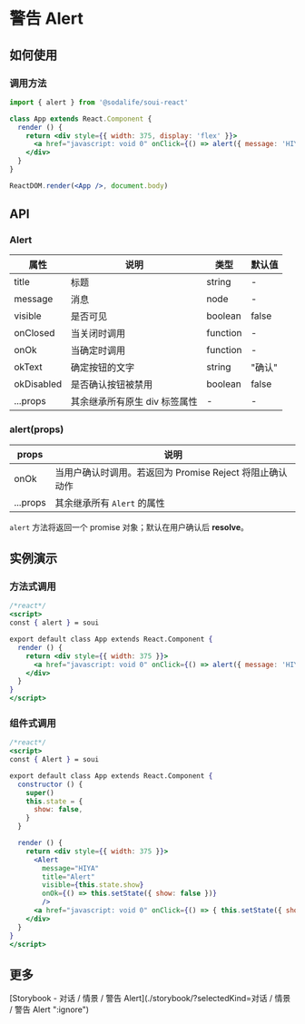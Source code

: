 # 警告 Alert

## 如何使用
### 调用方法
```jsx
import { alert } from '@sodalife/soui-react'

class App extends React.Component {
  render () {
    return <div style={{ width: 375, display: 'flex' }}>
      <a href="javascript: void 0" onClick={() => alert({ message: 'HIYA', title: 'Alert' })}>Show me</a>
    </div>
  }
}

ReactDOM.render(<App />, document.body)
```


## API
### Alert
|    属性    |             说明              |   类型   | 默认值 |
| ---------- | ----------------------------- | -------- | ------ |
| title      | 标题                          | string   | -      |
| message    | 消息                          | node     | -      |
| visible    | 是否可见                      | boolean  | false  |
| onClosed   | 当关闭时调用                  | function | -      |
| onOk       | 当确定时调用                  | function | -      |
| okText     | 确定按钮的文字                | string   | "确认" |
| okDisabled | 是否确认按钮被禁用            | boolean  | false  |
| ...props   | 其余继承所有原生 div 标签属性 | -        | -      |


### alert(props)
|  props   |                                 说明                                  |
| -------- | --------------------------------------------------------------------- |
| onOk     | 当用户确认时调用。若返回为 Promise Reject 将阻止确认动作 |
| ...props | 其余继承所有 ``Alert`` 的属性                                         |

``alert`` 方法将返回一个 promise 对象；默认在用户确认后 **resolve**。


## 实例演示
### 方法式调用
```jsx
/*react*/
<script>
const { alert } = soui

export default class App extends React.Component {
  render () {
    return <div style={{ width: 375 }}>
      <a href="javascript: void 0" onClick={() => alert({ message: 'HIYA', title: 'Alert' })}>我弹</a>
    </div>
  }
}
</script>
```


### 组件式调用
```jsx
/*react*/
<script>
const { Alert } = soui

export default class App extends React.Component {
  constructor () {
    super()
    this.state = {
      show: false,
    }
  }

  render () {
    return <div style={{ width: 375 }}>
      <Alert
        message="HIYA"
        title="Alert"
        visible={this.state.show}
        onOk={() => this.setState({ show: false })}
        />
      <a href="javascript: void 0" onClick={() => { this.setState({ show: true }) }}>我弹</a>
    </div>
  }
}
</script>
```


## 更多
[Storybook - 对话 / 情景 / 警告 Alert](./storybook/?selectedKind=对话 / 情景 / 警告 Alert ":ignore")
